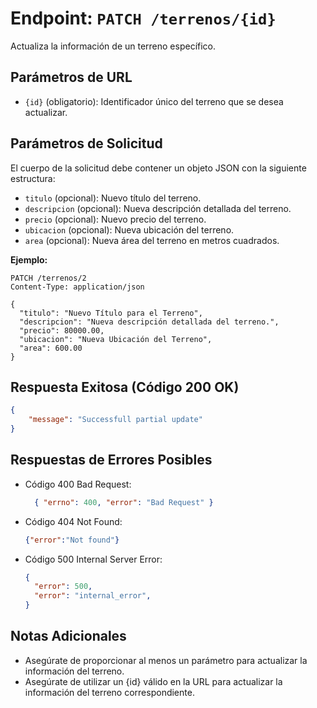 # Endpoint: `PATCH /terrenos/{id}`

Actualiza la información de un terreno específico.

## Parámetros de URL
- `{id}` (obligatorio): Identificador único del terreno que se desea actualizar.

## Parámetros de Solicitud

El cuerpo de la solicitud debe contener un objeto JSON con la siguiente estructura:

- `titulo` (opcional): Nuevo título del terreno.
- `descripcion` (opcional): Nueva descripción detallada del terreno.
- `precio` (opcional): Nuevo precio del terreno.
- `ubicacion` (opcional): Nueva ubicación del terreno.
- `area` (opcional): Nueva área del terreno en metros cuadrados.

**Ejemplo:**
```http
PATCH /terrenos/2
Content-Type: application/json

{
  "titulo": "Nuevo Título para el Terreno",
  "descripcion": "Nueva descripción detallada del terreno.",
  "precio": 80000.00,
  "ubicacion": "Nueva Ubicación del Terreno",
  "area": 600.00
}
```
## Respuesta Exitosa (Código 200 OK)
```json
{
    "message": "Successfull partial update"
}
```

## Respuestas de Errores Posibles
- Código 400 Bad Request:

  ```json
    { "errno": 400, "error": "Bad Request" }
  ```

- Código 404 Not Found:

  ```json
  {"error":"Not found"}
  ```

- Código 500 Internal Server Error:
  ```json
  {
    "error": 500,
    "error": "internal_error",
  }
  ``` 

## Notas Adicionales

- Asegúrate de proporcionar al menos un parámetro para actualizar la información del terreno.
- Asegúrate de utilizar un {id} válido en la URL para actualizar la información del terreno correspondiente.